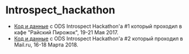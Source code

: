 # Introspect_hackathon
- [Код и данные](https://github.com/open-data-science/Introspect_hackathon/hackathon_1_may_2017) с ODS Introspect Hackathon'а #1 который проходил в кафе "Райский Пирожок", 19-21 Мая 2017.
- [Код и данные](https://github.com/open-data-science/Introspect_hackathon/hackathon_2_march_2018) с ODS Introspect Hackathon'а #2 который проходил в Mail.ru, 16-18 Марта 2018.
